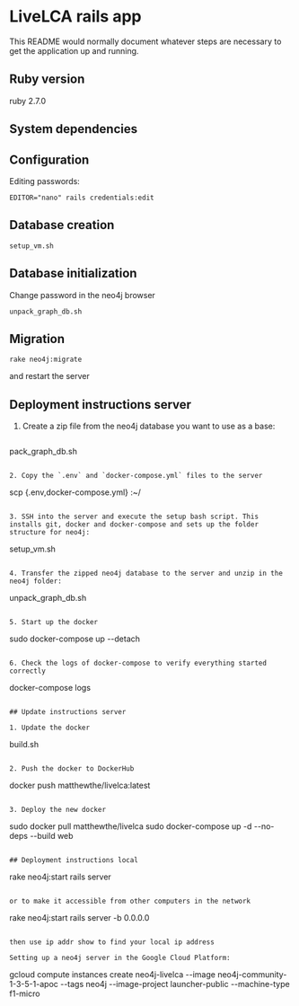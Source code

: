 # LiveLCA rails app

This README would normally document whatever steps are necessary to get the
application up and running.

## Ruby version

ruby 2.7.0

## System dependencies

## Configuration

Editing passwords:

```
EDITOR="nano" rails credentials:edit
```

## Database creation

```
setup_vm.sh
```

## Database initialization

Change password in the neo4j browser

```
unpack_graph_db.sh
```

## Migration

```
rake neo4j:migrate
```

and restart the server

## Deployment instructions server

1. Create a zip file from the neo4j database you want to use as a base:
   ```
pack_graph_db.sh
   ```

2. Copy the `.env` and `docker-compose.yml` files to the server
   ```
scp {.env,docker-compose.yml} <remote>:~/
   ```

3. SSH into the server and execute the setup bash script. This installs git, docker and docker-compose and sets up the folder structure for neo4j:
   ```
setup_vm.sh
   ```
   
4. Transfer the zipped neo4j database to the server and unzip in the neo4j folder:
   ```
unpack_graph_db.sh
   ```

5. Start up the docker
   ```
sudo docker-compose up --detach
   ```

6. Check the logs of docker-compose to verify everything started correctly
   ```
docker-compose logs
   ```

## Update instructions server

1. Update the docker
```
build.sh
```

2. Push the docker to DockerHub
```
docker push matthewthe/livelca:latest
```

3. Deploy the new docker
```
sudo docker pull matthewthe/livelca
sudo docker-compose up -d --no-deps --build web
```

## Deployment instructions local

```
rake neo4j:start
rails server
```

or to make it accessible from other computers in the network

```
rake neo4j:start
rails server -b 0.0.0.0
```

then use ip addr show to find your local ip address

Setting up a neo4j server in the Google Cloud Platform:
```
gcloud compute instances create neo4j-livelca --image neo4j-community-1-3-5-1-apoc --tags neo4j --image-project launcher-public --machine-type f1-micro
```
